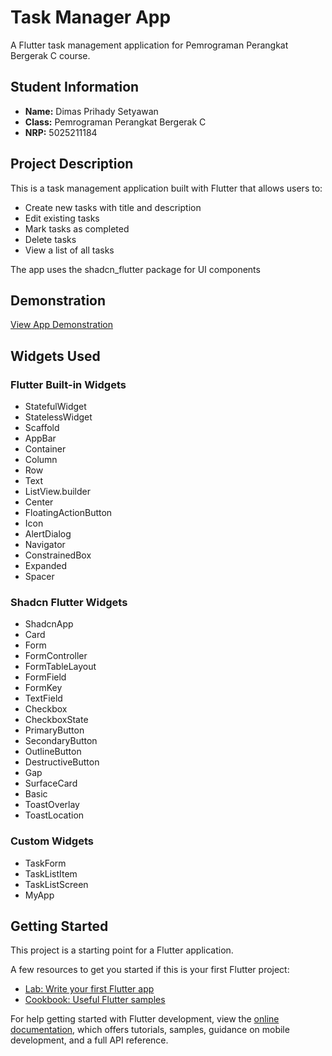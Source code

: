 # Task Manager App

A Flutter task management application for Pemrograman Perangkat Bergerak C course.

## Student Information

- **Name:** Dimas Prihady Setyawan
- **Class:** Pemrograman Perangkat Bergerak C
- **NRP:** 5025211184

## Project Description

This is a task management application built with Flutter that allows users to:

- Create new tasks with title and description
- Edit existing tasks
- Mark tasks as completed
- Delete tasks
- View a list of all tasks

The app uses the shadcn_flutter package for UI components

## Demonstration

[View App Demonstration](https://drive.google.com/drive/folders/1rh5lwgHJ7lKJd1hYrVibXAjX3UG6GMBB?usp=sharing)

## Widgets Used

### Flutter Built-in Widgets

- StatefulWidget
- StatelessWidget
- Scaffold
- AppBar
- Container
- Column
- Row
- Text
- ListView.builder
- Center
- FloatingActionButton
- Icon
- AlertDialog
- Navigator
- ConstrainedBox
- Expanded
- Spacer

### Shadcn Flutter Widgets

- ShadcnApp
- Card
- Form
- FormController
- FormTableLayout
- FormField
- FormKey
- TextField
- Checkbox
- CheckboxState
- PrimaryButton
- SecondaryButton
- OutlineButton
- DestructiveButton
- Gap
- SurfaceCard
- Basic
- ToastOverlay
- ToastLocation

### Custom Widgets

- TaskForm
- TaskListItem
- TaskListScreen
- MyApp

## Getting Started

This project is a starting point for a Flutter application.

A few resources to get you started if this is your first Flutter project:

- [Lab: Write your first Flutter app](https://docs.flutter.dev/get-started/codelab)
- [Cookbook: Useful Flutter samples](https://docs.flutter.dev/cookbook)

For help getting started with Flutter development, view the
[online documentation](https://docs.flutter.dev/), which offers tutorials,
samples, guidance on mobile development, and a full API reference.
